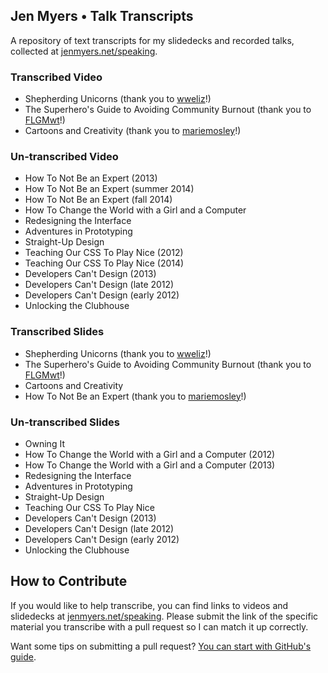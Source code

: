 ## Jen Myers • Talk Transcripts

A repository of text transcripts for my slidedecks and recorded talks, collected at [jenmyers.net/speaking](http://jenmyers.net/speaking/).

### Transcribed Video

- Shepherding Unicorns (thank you to [wweliz](https://github.com/wweliz)!)
- The Superhero's Guide to Avoiding Community Burnout (thank you to [FLGMwt](https://github.com/FLGMwt)!)
- Cartoons and Creativity (thank you to [mariemosley](https://github.com/mariemosley)!)

### Un-transcribed Video

- How To Not Be an Expert (2013)
- How To Not Be an Expert (summer 2014)
- How To Not Be an Expert (fall 2014)
- How To Change the World with a Girl and a Computer
- Redesigning the Interface
- Adventures in Prototyping
- Straight-Up Design
- Teaching Our CSS To Play Nice (2012)
- Teaching Our CSS To Play Nice (2014)
- Developers Can't Design (2013)
- Developers Can't Design (late 2012)
- Developers Can't Design (early 2012)
- Unlocking the Clubhouse

### Transcribed Slides

- Shepherding Unicorns (thank you to [wweliz](https://github.com/wweliz)!)
- The Superhero's Guide to Avoiding Community Burnout (thank you to [FLGMwt](https://github.com/FLGMwt)!)
- Cartoons and Creativity
- How To Not Be an Expert (thank you to [mariemosley](https://github.com/mariemosley)!)

### Un-transcribed Slides

- Owning It
- How To Change the World with a Girl and a Computer (2012)
- How To Change the World with a Girl and a Computer (2013)
- Redesigning the Interface
- Adventures in Prototyping
- Straight-Up Design
- Teaching Our CSS To Play Nice
- Developers Can't Design (2013)
- Developers Can't Design (late 2012)
- Developers Can't Design (early 2012)
- Unlocking the Clubhouse

## How to Contribute

If you would like to help transcribe, you can find links to videos and slidedecks at [jenmyers.net/speaking](http://jenmyers.net/speaking/). Please submit the link of the specific material you transcribe with a pull request so I can match it up correctly.

Want some tips on submitting a pull request? [You can start with GitHub's guide](https://help.github.com/articles/using-pull-requests/).
